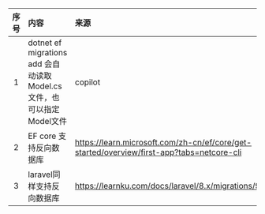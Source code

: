 | 序号 | 内容                                      | 来源      | 备注 | 类型  |
|:--:|:----------------------------------------|:--------|:---|:----|
|1| dotnet ef migrations add 会自动读取Model.cs文件，也可以指定Model文件 | copilot |    | tip |
|2| EF core 支持反向数据库 |https://learn.microsoft.com/zh-cn/ef/core/get-started/overview/first-app?tabs=netcore-cli |    | tip |
|3| laravel同样支持反向数据库 |https://learnku.com/docs/laravel/8.x/migrations/9397 |    | tip |